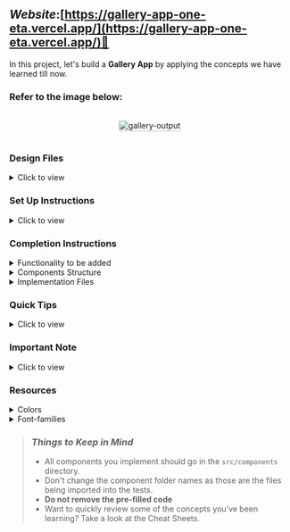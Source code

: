 ## **_Website_**:[https://gallery-app-one-eta.vercel.app/](https://gallery-app-one-eta.vercel.app/)🔗




In this project, let's build a **Gallery App** by applying the concepts we have learned till now.

### Refer to the image below:

<br/>
<div style="text-align: center;">
<img src="https://assets.ccbp.in/frontend/content/react-js/gallery-output.gif" alt="gallery-output" style="max-width:70%;box-shadow:0 2.8px 2.2px rgba(0, 0, 0, 0.12)">
</div>
<br/>

### Design Files

<details>
<summary>Click to view</summary>

- [Extra Small (Size < 576px) and Small (Size >= 576px)](https://assets.ccbp.in/frontend/content/react-js/gallery-sm-output-v2.png)
- [Medium (Size >= 768px), Large (Size >= 992px) and Extra Large (Size >= 1200px)](https://assets.ccbp.in/frontend/content/react-js/gallery-lg-output.png)

</details>

### Set Up Instructions

<details>
<summary>Click to view</summary>

- Download dependencies by running `npm install`
- Start up the app using `npm start`
</details>

### Completion Instructions

<details>
<summary>Functionality to be added</summary>
<br/>

The app must have the following functionalities

- Initially, the first image in the list should be displayed
- When the user clicks on a thumbnail, then the corresponding image should be displayed
- The `Gallery` component is provided with `imagesList`. It consists of a list of image details objects with the following properties in each object

  |       Key        | Data Type |
  | :--------------: | :-------: |
  |        id        |  Number   |
  |     imageUrl     |  String   |
  |   thumbnailUrl   |  String   |
  |   imageAltText   |  String   |
  | thumbnailAltText |  String   |

</details>

<details>
<summary>Components Structure</summary>

<br/>
<div style="text-align: center;">
    <img src="https://assets.ccbp.in/frontend/content/react-js/gallery-app-component-breakdown-structure.png" alt="gallery app component structure" style="max-width:100%;box-shadow:0 2.8px 2.2px rgba(0, 0, 0, 0.12)">
</div>
<br/>

</details>

<details>
<summary>Implementation Files</summary>
<br/>

Use these files to complete the implementation:

- `src/components/Gallery/index.js`
- `src/components/Gallery/index.css`
- `src/components/ThumbnailItem/index.js`
- `src/components/ThumbnailItem/index.css`
</details>

### Quick Tips

<details>
<summary>Click to view</summary>
<br>

- You can use the CSS `opacity` property to set the degree to which content behind an element is hidden. It accepts a value in the range of 0.0 to 1.0 inclusive

  ```
  opacity: 0.5;
  ```

</details>

### Important Note

<details>
<summary>Click to view</summary>

<br/>

**The following instructions are required for the tests to pass**

- The selected image should have the alt as the value of the key `imageAltText` from each image details object provided
- The thumbnail images should have the alt as values of the key `thumbnailAltText` from each image details object provided
</details>

### Resources

<details>
<summary>Colors</summary>

<br/>

<div style="background-color: #1e293b; width: 150px; padding: 10px; color: white">Hex: #1e293b</div>
<div style="background-color: #ffffff; width: 150px; padding: 10px; color: black">Hex: #ffffff</div>
<div style="background-color: #64748b; width: 150px; padding: 10px; color: white">Hex: #64748b</div>

</details>

<details>
<summary>Font-families</summary>

- Roboto

</details>

> ### _Things to Keep in Mind_
>
> - All components you implement should go in the `src/components` directory.
> - Don't change the component folder names as those are the files being imported into the tests.
> - **Do not remove the pre-filled code**
> - Want to quickly review some of the concepts you’ve been learning? Take a look at the Cheat Sheets.
